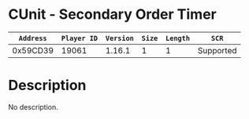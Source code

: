 # CUnit - Secondary Order Timer

| `Address` | `Player ID` | `Version` | `Size` | `Length` | `SCR` |
| ---------- | ----------- | --------- | ------ | -------- | ---- |
| 0x59CD39 | 19061 | 1.16.1 | 1 | 1 | Supported |

# Description

No description.